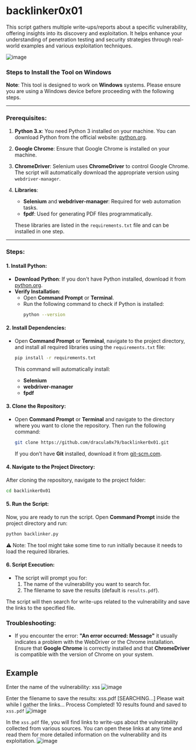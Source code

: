 # backlinker0x01                                                                                
This script gathers multiple write-ups/reports about a specific vulnerability, offering insights into its discovery and exploitation. It helps enhance your understanding of penetration testing and security strategies through real-world examples and various exploitation techniques.

![image](https://github.com/user-attachments/assets/842a3479-5c13-4f5c-aa6d-56cfddafade1)

### Steps to Install the Tool on **Windows**

**Note**: This tool is designed to work on **Windows** systems. Please ensure you are using a Windows device before proceeding with the following steps.

---

### Prerequisites:

1. **Python 3.x**: You need Python 3 installed on your machine. You can download Python from the official website: [python.org](https://www.python.org/downloads/).  
2. **Google Chrome**: Ensure that Google Chrome is installed on your machine.  
3. **ChromeDriver**: Selenium uses **ChromeDriver** to control Google Chrome. The script will automatically download the appropriate version using `webdriver-manager`.  
4. **Libraries**:  
   - **Selenium** and **webdriver-manager**: Required for web automation tasks.  
   - **fpdf**: Used for generating PDF files programmatically.  

   These libraries are listed in the `requirements.txt` file and can be installed in one step.

---

### Steps:

#### 1. Install Python:
- **Download Python**: If you don't have Python installed, download it from [python.org](https://www.python.org/downloads/).  
- **Verify Installation**:
    - Open **Command Prompt** or **Terminal**.
    - Run the following command to check if Python is installed:
      ```bash
      python --version
      ```

#### 2. Install Dependencies:
- Open **Command Prompt** or **Terminal**, navigate to the project directory, and install all required libraries using the `requirements.txt` file:
    ```bash
    pip install -r requirements.txt
    ```

    This command will automatically install:
    - **Selenium**
    - **webdriver-manager**
    - **fpdf**

#### 3. Clone the Repository:
- Open **Command Prompt** or **Terminal** and navigate to the directory where you want to clone the repository. Then run the following command:
    ```bash
    git clone https://github.com/dracula0x79/backlinker0x01.git
    ```

    If you don’t have **Git** installed, download it from [git-scm.com](https://git-scm.com/).

#### 4. Navigate to the Project Directory:
After cloning the repository, navigate to the project folder:
```bash
cd backlinker0x01
```

#### 5. Run the Script:
Now, you are ready to run the script. Open **Command Prompt** inside the project directory and run:

```bash
python backlinker.py
```

⚠ Note: The tool might take some time to run initially because it needs to load the required libraries.

#### 6. Script Execution:
- The script will prompt you for:
  1. The name of the vulnerability you want to search for.
  2. The filename to save the results (default is `results.pdf`).
  
The script will then search for write-ups related to the vulnerability and save the links to the specified file.

### Troubleshooting:
- If you encounter the error: **"An error occurred: Message"** it usually indicates a problem with the WebDriver or the Chrome installation. Ensure that **Google Chrome** is correctly installed and that **ChromeDriver** is compatible with the version of Chrome on your system.


## Example

Enter the name of the vulnerability: xss
![image](https://github.com/user-attachments/assets/1f6b251c-508f-4311-a913-61e555ebc5b1)

Enter the filename to save the results: xss.pdf
[SEARCHING...] Please wait while I gather the links...
Process Completed! 10 results found and saved to `xss.pdf`
![image](https://github.com/user-attachments/assets/cc371f7e-4ffd-46e5-afda-0d2af97b22b6)

In the `xss.pdf` file, you will find links to write-ups about the vulnerability collected from various sources. You can open these links at any time and read them for more detailed information on the vulnerability and its exploitation.
![image](https://github.com/user-attachments/assets/e3ffe8a6-db50-4d8d-a94a-111cc0ecfef0)




